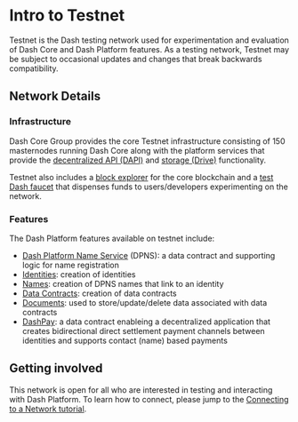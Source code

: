 # Intro to Testnet

Testnet is the Dash testing network used for experimentation and evaluation of Dash Core and Dash Platform features. As a testing network, Testnet may be subject to occasional updates and changes that break backwards compatibility.

## Network Details

### Infrastructure

Dash Core Group provides the core Testnet infrastructure consisting of 150 masternodes running Dash Core along with the platform services that provide the [decentralized API (DAPI)](explanation-dapi) and [storage (Drive)](explanation-drive) functionality.

Testnet also includes a [block explorer](https://testnet-insight.dashevo.org/insight/) for the core blockchain and a [test Dash faucet](https://testnet-faucet.dash.org/) that dispenses funds to users/developers experimenting on the network.

### Features

The Dash Platform features available on testnet include:

- [Dash Platform Name Service](explanation-dpns) (DPNS): a data contract and supporting logic for name registration
- [Identities](explanation-identity): creation of identities
- [Names](explanation-dpns): creation of DPNS names that link to an identity
- [Data Contracts](doc:explanation-platform-protocol-data-contract): creation of data contracts
- [Documents](doc:explanation-platform-protocol-document): used to store/update/delete data associated with data contracts
- [DashPay](explanation-dashpay): a data contract enableing a decentralized application that creates bidirectional direct settlement payment channels between identities and supports contact (name) based payments

## Getting involved

This network is open for all who are interested in testing and interacting with Dash Platform. To learn how to connect, please jump to the [Connecting to a Network tutorial](tutorial-connecting-to-testnet).